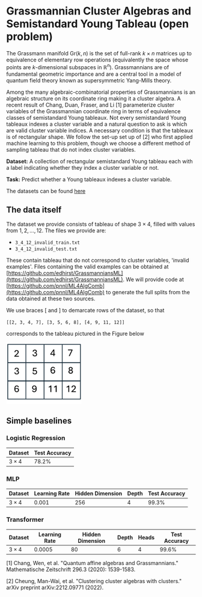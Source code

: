 # Grassmannian Cluster Algebras and Semistandard Young Tableau (open problem)

The Grassmann manifold $\text{Gr}(k,n)$ is the set of full-rank $k \times n$ matrices up to equivalence of elementary row operations (equivalently the space whose points are $k$-dimensional subspaces in $\mathbb{R}^n$). Grassmannians are of fundamental geometric importance and are a central tool in a model of quantum field theory known as supersymmetric Yang-Mills theory. 

Among the many algebraic-combinatorial properties of Grassmannians is an algebraic structure on its coordinate ring making it a cluster algebra. A recent result of Chang, Duan, Fraser, and Li \[1\] parameterize cluster variables of the Grassmannian coordinate ring in terms of equivalence classes of semistandard Young tableaux. Not every semistandard Young tableaux indexes a cluster variable and a natural question to ask is which are valid cluster variable indices. A necessary condition is that the tableaux is of rectangular shape. We follow the set-up set up of \[2\] who first applied machine learning to this problem, though we choose a different method of sampling tableau that do not index cluster variables.

**Dataset:** A collection of rectangular semistandard Young tableau each with a label indicating whether they index a cluster variable or not.

**Task:** Predict whether a Young tableaux indexes a cluster variable.

The datasets can be found [here](https://drive.google.com/file/d/1Dd4PAOgm7bAtXSGmQW81OE-O_7dS7qU_/view?usp=sharing)

## The data itself

The dataset we provide consists of tableau of shape $3 \times 4$, filled with values from $1,2,\dots,12$. The files we provide are: 
- ``3_4_12_invalid_train.txt``
- ``3_4_12_invalid_test.txt``

These contain tableau that do not correspond to cluster variables, 'invalid examples'. Files containing the valid examples can be obtained at [https://github.com/edhirst/GrassmanniansML](https://github.com/edhirst/GrassmanniansML). We will provide code at [https://github.com/pnnl/ML4AlgComb](https://github.com/pnnl/ML4AlgComb) to generate the full splits from the data obtained at these two sources.

We use braces $[$ and $]$ to demarcate rows of the dataset, so that

``[[2, 3, 4, 7], [3, 5, 6, 8], [4, 9, 11, 12]]``

corresponds to the tableau pictured in the Figure below

<img src="fig-grassmannian-tableau-example.png" alt="drawing" width="200"/>

## Simple baselines

### Logistic Regression

| Dataset | Test Accuracy | 
|----------|----------|
| $3 \times 4$ | $78.2$% |

### MLP

| Dataset | Learning Rate | Hidden Dimension | Depth | Test Accuracy | 
|----------|----------|----------|----------|----------|
| $3 \times 4$ | 0.001 | 256 | 4 | $99.3$% | 


### Transformer

| Dataset | Learning Rate | Hidden Dimension | Depth | Heads | Test Accuracy | 
|----------|----------|----------|----------|----------|----------|
| $3 \times 4$ | 0.0005 | 80 | 6 | 4 | $99.6$% |

\[1\] Chang, Wen, et al. "Quantum affine algebras and Grassmannians." Mathematische Zeitschrift 296.3 (2020): 1539-1583.

\[2\] Cheung, Man-Wai, et al. "Clustering cluster algebras with clusters." arXiv preprint arXiv:2212.09771 (2022).

